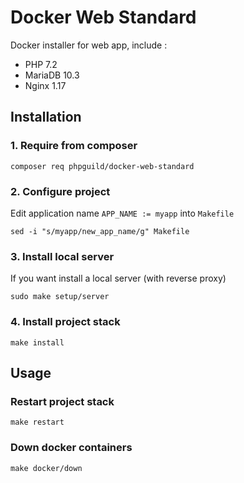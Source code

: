 # Docker Web Standard

Docker installer for web app, include :

- PHP 7.2
- MariaDB 10.3
- Nginx 1.17

## Installation

### 1. Require from composer

    composer req phpguild/docker-web-standard

### 2. Configure project

Edit application name `APP_NAME := myapp` into `Makefile`

    sed -i "s/myapp/new_app_name/g" Makefile

### 3. Install local server

If you want install a local server (with reverse proxy)

    sudo make setup/server

### 4. Install project stack

    make install
    
## Usage

### Restart project stack

    make restart

### Down docker containers

    make docker/down
